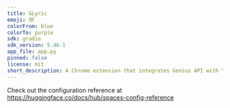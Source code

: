 ```yaml
---
title: GLyric
emoji: 😻
colorFrom: blue
colorTo: purple
sdk: gradio
sdk_version: 5.46.1
app_file: app.py
pinned: false
license: mit
short_description: A Chrome extension that integrates Genius API with YouTube.
---
```


Check out the configuration reference at https://huggingface.co/docs/hub/spaces-config-reference
